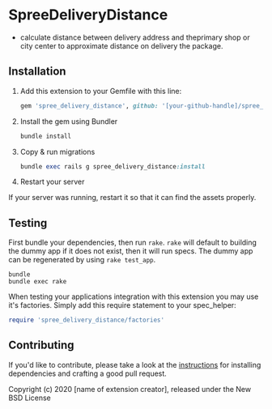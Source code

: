 # SpreeDeliveryDistance

- calculate distance between delivery address and theprimary shop or city center to approximate distance on delivery the package.


## Installation

1. Add this extension to your Gemfile with this line:

    ```ruby
    gem 'spree_delivery_distance', github: '[your-github-handle]/spree_delivery_distance'
    ```

2. Install the gem using Bundler

    ```ruby
    bundle install
    ```

3. Copy & run migrations

    ```ruby
    bundle exec rails g spree_delivery_distance:install
    ```

4. Restart your server

  If your server was running, restart it so that it can find the assets properly.

## Testing

First bundle your dependencies, then run `rake`. `rake` will default to building the dummy app if it does not exist, then it will run specs. The dummy app can be regenerated by using `rake test_app`.

```shell
bundle
bundle exec rake
```

When testing your applications integration with this extension you may use it's factories.
Simply add this require statement to your spec_helper:

```ruby
require 'spree_delivery_distance/factories'
```

## Contributing

If you'd like to contribute, please take a look at the
[instructions](CONTRIBUTING.md) for installing dependencies and crafting a good
pull request.

Copyright (c) 2020 [name of extension creator], released under the New BSD License
